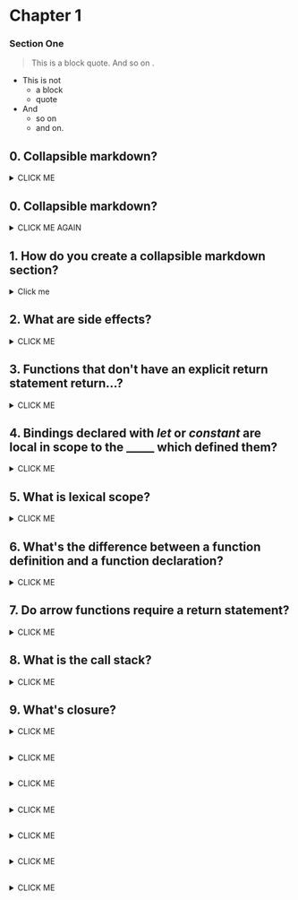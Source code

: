 # Chapter 1

### Section One

> This is a block quote. And so on .

* This is not 
  * a block
  * quote
* And
  * so on
  * and on.
  
## 0. Collapsible markdown?

<details><summary>CLICK ME</summary>
<p>

#### yes, even hidden code blocks!

```python
print("hello world!")
```

</p>
</details>



## 0. Collapsible markdown?

<details><summary>CLICK ME AGAIN</summary>
<p>

#### yes, even hidden code blocks!

```python
print("hello world!")
```

</p>
</details>


## 1. How do you create a collapsible markdown section?
<details><summary>Click me</summary>
<p>
The entire section is describe by a _details_ tag, followed
by a clickable element within a _summary tag_, and lastly ending in a _paragraph_
tag. ie:

  &lt;details>&lt;summary>click me&lt;/summary>
    &lt;p>
      content
    &lt;/p>
  &lt;/details>

You can also include code blocks using triple back ticks ```

 ```javascript
let theNumber = Number(prompt("Pick a number"));
if (!Number.isNaN(theNumber)) {
  console.log("Your number is the square root of " +
              theNumber * theNumber);
}
```

</p>
</details>


## 2. What are side effects? 

<details><summary>CLICK ME</summary>
<p>
If a javascript statement changes the world in some way, those changes are called side effects.

It could display something on the screen—that counts as changing the world—or it could change the internal state of the machine in a way that will affect the statements that come after it.
Statements that only return values and don't otherwise change the world are said to have no side effects.
</p>
</details>

## 3. Functions that don't have an explicit return statement return...?

<details><summary>CLICK ME</summary>
<p>

undefined
</p>
</details>

## 4. Bindings declared with *let* or *constant* are local in scope to the _____ which defined them?

<details><summary>CLICK ME</summary>
<p>

block
</p>
</details>

## 5. What is lexical scope?

<details><summary>CLICK ME</summary>
<p>
The set of bindings visible inside a block is determined by the place of that block in the program text. Each local scope can also see all the local scopes that contain it, and all scopes can see the global scope. This approach to binding visibility is called lexical scoping.
</p>
</details>

## 6. What's the difference between a function definition and a function declaration?

<details><summary>CLICK ME</summary>
<p>
A function definition is a regular binding where the value of the binding is a function.

```javascript
const square = function(x) {
  return x * x;
};
```
A function declaration defines the binding and points it at the funcition.

```javascript
function square(x) {
  return x * x;
}
```
Declarations allow for HOISTING. 

That's because Function declarations are not part of the regular top-to-bottom flow of control. They are conceptually moved to the top of their scope and can be used by all the code in that scope. This is sometimes useful because it offers the freedom to order code in a way that seems meaningful, without worrying about having to define all functions before they are used.
</p>
</details>

## 7. Do arrow functions require a return statement?

<details><summary>CLICK ME</summary>
<p>

No.

```javascript
const square1 = (x) => { return x * x; };
const square2 = x => x * x;

When an arrow function has no parameters at all, its parameter list is just an empty set of parentheses.

const horn = () => {
  console.log("Toot");
};
```

</p>
</details>


## 8. What is the call stack? 

<details><summary>CLICK ME</summary>
<p>
The javascript engine keeps track of the context from which each function is called.
It does this to manage control flows through functions.

The place where the computer stores this context information is the **call stack**.

 Every time a function is called, the current context is stored on top of this stack. When a function returns, it removes the top context from the stack and uses that context to continue execution.

</p>
</details>


## 9. What's closure? 

<details><summary>CLICK ME</summary>
<p>

being able to reference a specific instance of a local binding in an enclosing scope—is called closure. 

A function that references bindings from local scopes around it is called **a closure**. This behavior not only frees you from having to worry about lifetimes of bindings but also makes it possible to use function values in some creative ways.

```javascript
function multiplier(factor) {
  return number => number * factor;
}

let twice = multiplier(2);   // twice closes over the argument '2' passed into the multiplier function
console.log(twice(5)); 
// → 10
```
Closures are data structures with both a code and a data component. 

Conceptually, a closure consists of an open lambda term, plus an environment dictating the values of its free variables.
</p>
</details>


## 

<details><summary>CLICK ME</summary>
<p>


</p>
</details>


## 

<details><summary>CLICK ME</summary>
<p>


</p>
</details>


## 

<details><summary>CLICK ME</summary>
<p>


</p>
</details>


## 

<details><summary>CLICK ME</summary>
<p>


</p>
</details>






<!---
Collapsible Template:
-->

## 

<details><summary>CLICK ME</summary>
<p>


</p>
</details>


## 

<details><summary>CLICK ME</summary>
<p>


</p>
</details>


